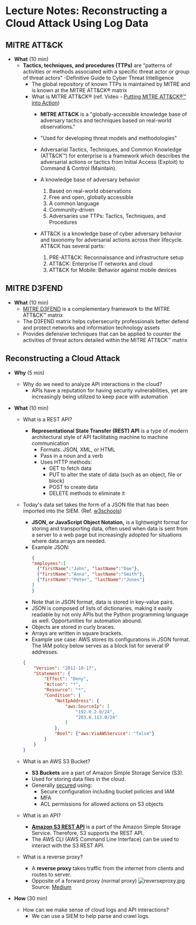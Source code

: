 # Lecture Notes: Reconstructing a Cloud Attack Using Log Data

## MITRE ATT&CK

- **What** (10 min)
  - **Tactics, techniques, and procedures (TTPs)** are “patterns of activities or methods associated with a specific threat actor or group of threat actors” -Definitive Guide to Cyber Threat Intelligence
    - The global repository of known TTPs is maintained by MITRE and is known at the MITRE ATT&CK® matrix
    - What is MITRE ATT&CK® (ref. Video - [Putting MITRE ATT&CK®™ into Action](https://www.youtube.com/watch?v=bkfwMADar0M))
      - **MITRE ATT&CK** is a "globally-accessible knowledge base of adversary tactics and techniques based on real-world observations."
      - "Used for developing threat models and methodologies"
      - Adversarial Tactics, Techniques, and Common Knowledge (ATT&CK™) for enterprise is a framework which describes the adversarial actions or tactics from Initial Access (Exploit) to Command & Control (Maintain).
      - A knowledge base of adversary behavior
        1. Based on real-world observations
        1. Free and open, globally accessible
        1. A common language
        1. Community-driven
        1. Adversaries use TTPs: Tactics, Techniques, and Procedures

      - ATT&CK is a knowledge base of cyber adversary behavior and taxonomy for adversarial actions across their lifecycle. ATT&CK has several parts:
        1. PRE-ATT&CK: Reconnaissance and infrastructure setup
        1. ATT&CK: Enterprise IT networks and cloud
        1. ATT&CK for Mobile: Behavior against mobile devices

## MITRE D3FEND

- **What** (10 min)
  - [MITRE D3FEND](https://d3fend.mitre.org/) is a complementary framework to the MITRE ATT&CK™ matrix
  - The D3FEND matrix helps cybersecurity professionals better defend and protect networks and information technology assets
  - Provides defensive techniques that can be applied to counter the activities of threat actors detailed within the MITRE ATT&CK™ matrix

## Reconstructing a Cloud Attack

- **Why** (5 min)
  - Why do we need to analyze API interactions in the cloud?
    - APIs have a reputation for having security vulnerabilities, yet are increasingly being utilized to keep pace with automation

- **What** (10 min)
  - What is a REST API?
    - **Representational State Transfer (REST) API** is a type of modern architectural style of API facilitating machine to machine communication
      - Formats: JSON, XML, or HTML
      - Pass in a noun and a verb
      - Uses HTTP methods:
        - GET to fetch data
        - PUT to alter the state of data (such as an object, file or block)
        - POST to create data
        - DELETE methods to eliminate it
  - Today's data set takes the form of a JSON file that has been imported into the SIEM. (Ref. [w3schools](https://www.w3schools.com/whatis/whatis_json.asp))
    - **JSON, or JavaScript Object Notation,** is a lightweight format for storing and transporting data, often used when data is sent from a server to a web page but increasingly adopted for situations where data arrays are needed.
    - Example JSON:
      ```json
      {
      "employees":[
        {"firstName":"John", "lastName":"Doe"},
        {"firstName":"Anna", "lastName":"Smith"},
        {"firstName":"Peter", "lastName":"Jones"}
      ]
      }
      ```
    - Note that in JSON format, data is stored in key-value pairs.
    - JSON is composed of lists of dictionaries, making it easily readable by not only APIs but the Python programming language as well. Opportunities for automation abound.
    - Objects are stored in curly braces.
    - Arrays are written in square brackets.
    - Example use case: AWS stores its configurations in JSON format. The IAM policy below serves as a block list for several IP addresses.

    ```json
    {
        "Version": "2012-10-17",
        "Statement": {
            "Effect": "Deny",
            "Action": "*",
            "Resource": "*",
            "Condition": {
                "NotIpAddress": {
                    "aws:SourceIp": [
                        "192.0.2.0/24",
                        "203.0.113.0/24"
                    ]
                },
                "Bool": {"aws:ViaAWSService": "false"}
            }
        }
    }
    ```

  - What is an AWS S3 Bucket?
    - **S3 Buckets** are a part of Amazon Simple Storage Service (S3).
    - Used for storing data files in the cloud.
    - Generally [secured](https://aws.amazon.com/premiumsupport/knowledge-center/secure-s3-resources/) using:
      - Secure configuration including bucket policies and IAM
      - MFA
      - ACL permissions for allowed actions on S3 objects
  - What is an API?
    - [**Amazon S3 REST API**](https://docs.aws.amazon.com/AmazonS3/latest/API/Welcome.html) is a part of the Amazon Simple Storage Service. Therefore, S3 supports the REST API.
    - The AWS CLI (AWS Command Line Interface) can be used to interact with the S3 REST API.
  - What is a reverse proxy?
    - A **reverse proxy** takes traffic from the internet from clients and routes to server.
    - Opposite of a forward proxy (normal proxy)
    ![reverseproxy.jpg](../assets/reverseproxy.jpeg)
    Source: [Medium](https://medium.com/commutatus/how-to-configure-a-reverse-proxy-in-aws-b164de91176e)

- **How** (30 min)
  - How can we make sense of cloud logs and API interactions?
    - We can use a SIEM to help parse and crawl logs.
